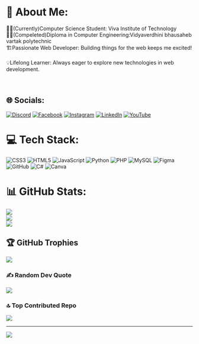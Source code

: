 # 💫 About Me:
🧑‍💻(Currently)Computer Science Student: Viva Institute of Technology ‍<br>🧑‍🎓(Compeleted)Diploma in Computer Engineering:Vidyaverdhini bhausaheb vartak polytechnic<br>🏗️Passionate Web Developer: Building things for the web keeps me excited! ️<br>💡Lifelong Learner: Always eager to explore new technologies in web development.<br><br><br>


## 🌐 Socials:
[![Discord](https://img.shields.io/badge/Discord-%237289DA.svg?logo=discord&logoColor=white)](https://discord.gg/https://discord.gg/2WNGhWUV) [![Facebook](https://img.shields.io/badge/Facebook-%231877F2.svg?logo=Facebook&logoColor=white)](https://facebook.com/viraj.bane.73) [![Instagram](https://img.shields.io/badge/Instagram-%23E4405F.svg?logo=Instagram&logoColor=white)](https://instagram.com/https://www.instagram.com/_.virajbane._) [![LinkedIn](https://img.shields.io/badge/LinkedIn-%230077B5.svg?logo=linkedin&logoColor=white)](https://linkedin.com/in/virubane) [![YouTube](https://img.shields.io/badge/YouTube-%23FF0000.svg?logo=YouTube&logoColor=white)](https://youtube.com/@https://www.youtube.com/channel/UCKGixCpLETjX25xquu8r5Iw) 

# 💻 Tech Stack:
![CSS3](https://img.shields.io/badge/css3-%231572B6.svg?style=for-the-badge&logo=css3&logoColor=white) ![HTML5](https://img.shields.io/badge/html5-%23E34F26.svg?style=for-the-badge&logo=html5&logoColor=white) ![JavaScript](https://img.shields.io/badge/javascript-%23323330.svg?style=for-the-badge&logo=javascript&logoColor=%23F7DF1E) ![Python](https://img.shields.io/badge/python-3670A0?style=for-the-badge&logo=python&logoColor=ffdd54) ![PHP](https://img.shields.io/badge/php-%23777BB4.svg?style=for-the-badge&logo=php&logoColor=white) ![MySQL](https://img.shields.io/badge/mysql-4479A1.svg?style=for-the-badge&logo=mysql&logoColor=white) ![Figma](https://img.shields.io/badge/figma-%23F24E1E.svg?style=for-the-badge&logo=figma&logoColor=white) ![GitHub](https://img.shields.io/badge/github-%23121011.svg?style=for-the-badge&logo=github&logoColor=white) ![C#](https://img.shields.io/badge/c%23-%23239120.svg?style=for-the-badge&logo=csharp&logoColor=white) ![Canva](https://img.shields.io/badge/Canva-%2300C4CC.svg?style=for-the-badge&logo=Canva&logoColor=white)
# 📊 GitHub Stats:
![](https://github-readme-stats.vercel.app/api?username=Virajbane&theme=dark&hide_border=false&include_all_commits=true&count_private=true)<br/>
![](https://github-readme-streak-stats.herokuapp.com/?user=Virajbane&theme=dark&hide_border=false)<br/>
![](https://github-readme-stats.vercel.app/api/top-langs/?username=Virajbane&theme=dark&hide_border=false&include_all_commits=true&count_private=true&layout=compact)

## 🏆 GitHub Trophies
![](https://github-profile-trophy.vercel.app/?username=Virajbane&theme=radical&no-frame=false&no-bg=true&margin-w=4)

### ✍️ Random Dev Quote
![](https://quotes-github-readme.vercel.app/api?type=horizontal&theme=radical)

### 🔝 Top Contributed Repo
![](https://github-contributor-stats.vercel.app/api?username=Virajbane&limit=5&theme=dark&combine_all_yearly_contributions=true)

---
[![](https://visitcount.itsvg.in/api?id=Virajbane&icon=4&color=2)](https://visitcount.itsvg.in)

<!-- Proudly created with GPRM ( https://gprm.itsvg.in ) -->
